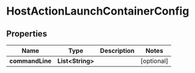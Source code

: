 

# HostActionLaunchContainerConfig

## Properties

Name | Type | Description | Notes
------------ | ------------- | ------------- | -------------
**commandLine** | **List&lt;String&gt;** |  |  [optional]



